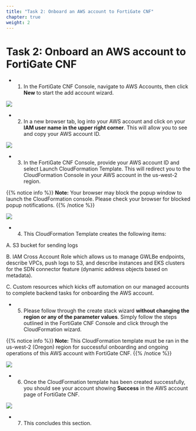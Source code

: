 ```yaml
---
title: "Task 2: Onboard an AWS account to FortiGate CNF"
chapter: true
weight: 2
---
```



# Task 2: Onboard an AWS account to FortiGate CNF

- 1.  In the FortiGate CNF Console, navigate to AWS Accounts, then click **New** to start the add account wizard.

![](../images/image-t2-1.png)

- 2.  In a new browser tab, log into your AWS account and click on your **IAM user name in the upper right corner**. This will allow you to see and copy your AWS account ID.

![](../images/image-t2-2.png)

- 3.  In the FortiGate CNF Console, provide your AWS account ID and select Launch CloudFormation Template. This will redirect you to the CloudFormation Console in your AWS account in the us-west-2 region.

{{% notice info %}}
**Note:** Your browser may block the popup window to launch the CloudFormation console.  Please check your browser for blocked popup notifications.
{{% /notice %}}

![](../images/image-t2-3.png)

- 4.  This CloudFormation Template creates the following items:

A. S3 bucket for sending logs

B. IAM Cross Account Role which allows us to manage GWLBe endpoints, describe VPCs, push logs to S3, and describe instances and EKS clusters for the SDN connector feature (dynamic address objects based on metadata).

C. Custom resources which kicks off automation on our managed accounts to complete backend tasks for onboarding the AWS account.

- 5.  Please follow through the create stack wizard **without changing the region or any of the parameter values**. Simply follow the steps outlined in the FortiGate CNF Console and click through the CloudFormation wizard.

{{% notice info %}}
**Note:** This CloudFormation template must be ran in the us-west-2 (Oregon) region for successful onboarding and ongoing operations of this AWS account with FortiGate CNF.
{{% /notice %}}

![](../images/image-t2-4.png)

- 6.  Once the CloudFormation template has been created successfully, you should see your account showing **Success** in the AWS account page of FortiGate CNF.

![](../images/image-t2-5.png)

- 7.  This concludes this section.
